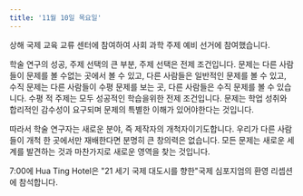 ```yaml
---
title: '11월 10일 목요일'
---
```

상해 국제 교육 교류 센터에 참여하여 사회 과학 주제 예비 선거에 참여했습니다.

학술 연구의 성공, 주제 선택의 큰 부분, 주제 선택은 전제 조건입니다. 문제는 다른 사람들이 문제를 볼 수없는 곳에서 볼 수 있고, 다른 사람들은 일반적인 문제를 볼 수 있고, 수직 문제는 다른 사람들이 수평 문제를 보는 곳, 다른 사람들은 수직 문제를 볼 수 있습니다. 수평 적 주제는 모두 성공적인 학습을위한 전제 조건입니다. 문제는 학업 성취와 합리적인 감수성이 요구되며 문제의 특별한 이해가 있어야한다는 것입니다.

따라서 학술 연구자는 새로운 분야, 즉 제작자의 개척자이기도합니다. 우리가 다른 사람들이 개척 한 곳에서만 재배한다면 분명히 큰 창의력은 없습니다. 모든 문제는 새로운 세계를 발견하는 것과 마찬가지로 새로운 영역을 찾는 것입니다.

7:00에 Hua Ting Hotel은 "21 세기 국제 대도시를 향한"국제 심포지엄의 환영 리셉션에 참석합니다.

